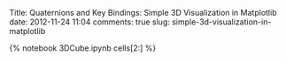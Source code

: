 Title: Quaternions and Key Bindings: Simple 3D Visualization in Matplotlib
date: 2012-11-24 11:04
comments: true
slug: simple-3d-visualization-in-matplotlib

{% notebook 3DCube.ipynb cells[2:] %}
